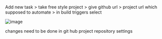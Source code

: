 Add new task > take free style project > give github url > project url which supposed to automate > in build triggers select

![image](https://user-images.githubusercontent.com/85178565/232327953-42dd96a9-458b-471a-bec4-4ebcee111553.png)

changes need to be done in git hub project repository settings

